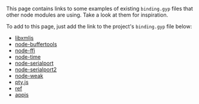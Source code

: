 This page contains links to some examples of existing `binding.gyp` files that other node modules are using. Take a look at them for inspiration.

To add to this page, just add the link to the project's `binding.gyp` file below:

 * [libxmljs](https://github.com/polotek/libxmljs/blob/master/binding.gyp)
 * [node-buffertools](https://github.com/bnoordhuis/node-buffertools/blob/master/binding.gyp)
 * [node-ffi](https://github.com/rbranson/node-ffi/blob/master/binding.gyp)
 * [node-time](https://github.com/TooTallNate/node-time/blob/master/binding.gyp)
 * [node-serialport](https://github.com/voodootikigod/node-serialport/blob/master/bindings.gyp)
 * [node-serialport2](https://github.com/joeferner/node-serialport2/blob/master/binding.gyp)
 * [node-weak](https://github.com/TooTallNate/node-weak/blob/master/binding.gyp)
 * [pty.js](https://github.com/chjj/pty.js/blob/master/binding.gyp)
 * [ref](https://github.com/TooTallNate/ref/blob/master/binding.gyp)
 * [appjs](https://github.com/milani/appjs/blob/master/binding.gyp)